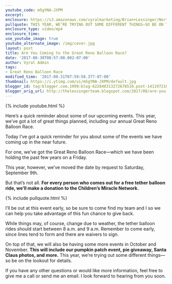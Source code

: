 ```yaml
---
youtube_code: m5gYNA-JXPM
excerpt:
enclosure: https://s3.amazonaws.com/vyralmarketing/Brian+Lessinger/Northern+Nevada+Real+Estate-+Are+You+Coming+to+the+Great+Reno+Balloon+Race%253F.mp4
pullquote: THIS YEAR, WE’RE TRYING OUT SOME DIFFERENT THINGS—SO BE ON THE LOOKOUT FOR DETAILS.
enclosure_type: video/mp4
enclosure_time:
use_youtube_image: true
youtube_alternate_image: /img/cover.jpg
layout: post
title: Are You Coming to the Great Reno Balloon Race?
date: '2017-08-30T08:57:00.002-07:00'
author: Vyral Admin
tags:
- Great Reno Balloon Race
modified_time: '2017-08-31T07:59:58.377-07:00'
thumbnail: https://i.ytimg.com/vi/m5gYNA-JXPM/default.jpg
blogger_id: tag:blogger.com,1999:blog-622840313272678510.post-1411972184488647668
blogger_orig_url: http://thelessingerteam.blogspot.com/2017/08/are-you-coming-to-great-reno-balloon.html
---
```

{% include youtube.html %}

Here’s a quick reminder about some of our upcoming events. This year, we’ve got a lot of great things planned, including our annual Great Reno Balloon Race.

Today I’ve got a quick reminder for you about some of the events we have coming up in the near future.

For one, we’ve got the Great Reno Balloon Race—which we have been holding the past few years on a Friday.

This year, however, we’ve moved the date by request to Saturday, September 9th.

But that’s not all. **For every person who comes out for a free tether balloon ride, we’ll make a donation to the Children’s Miracle Network.**

{% include pullquote.html %}

I’ll be out at this event early, so be sure to come find my team and I so we can help you take advantage of this fun chance to give back.

While things may, of course, change due to weather, the tether balloon rides should start between 8 a.m. and 9 a.m. Remember to come early, since lines tend to form and there are waivers to sign.

On top of that, we will also be having some more events in October and November. **This will include our pumpkin patch event, pie giveaway, Santa Claus photos, and more.** This year, we’re trying out some different things—so be on the lookout for details.

If you have any other questions or would like more information, feel free to give me a call or send me an email. I look forward to hearing from you soon.

